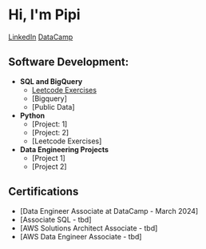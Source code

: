 <h1>Hi, I'm Pipi</h1>
<a href="https://www.linkedin.com/in/apece/">LinkedIn</a>
<a href="https://www.datacamp.com/portfolio/acorreose">DataCamp</a> 

<h2>Software Development:</h2>

- <b>SQL and BigQuery</b>
  - [Leetcode Exercises](https://github.com/pingproject27/SQLLeetcodeExercises)
  - [Bigquery]
  - [Public Data]
- <b>Python</b>
  - [Project: 1]
  - [Project: 2]
  - [Leetcode Exercises]
- <b>Data Engineering Projects</b>
  - [Project 1]
  - [Project 2]



<h2>Certifications</h2>

- [Data Engineer Associate at DataCamp - March 2024] 
- [Associate SQL - tbd]
- [AWS Solutions Architect Associate - tbd]
- [AWS Data Engineer Associate - tbd]

